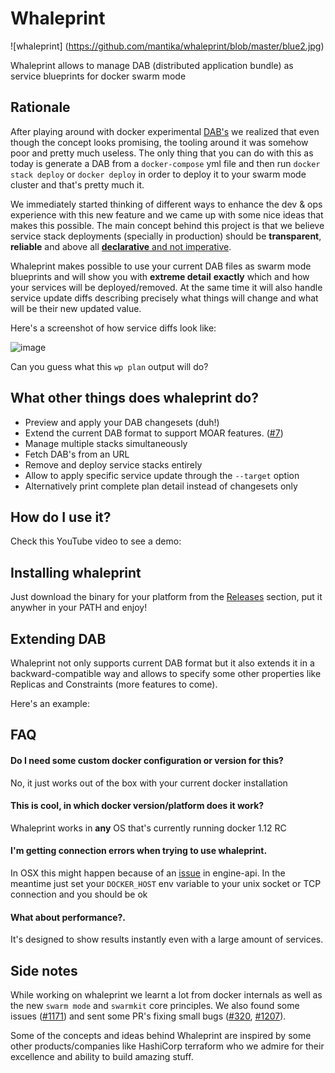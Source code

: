 # Whaleprint

![whaleprint] (https://github.com/mantika/whaleprint/blob/master/blue2.jpg)

Whaleprint allows to manage DAB (distributed application bundle) as service blueprints for docker swarm mode


## Rationale

After playing around with docker experimental [DAB's](https://github.com/docker/docker/blob/master/experimental/docker-stacks-and-bundles.md) we realized
that even though the concept looks promising, the tooling around it was somehow poor and pretty much useless. The only thing that you can do with this as today is 
generate a DAB from a `docker-compose` yml file and then run `docker stack deploy` or `docker deploy` in order to deploy it to your swarm mode cluster and that's pretty much it. 

We immediately started thinking of different ways to enhance the dev & ops experience with this new feature and we came up with some nice ideas that makes this possible.
The main concept behind this project is that we believe service stack deployments (specially in production) should be __transparent__, __reliable__ and above all [__declarative__ and not imperative](https://en.wikipedia.org/wiki/Declarative_programming#Definition).  

Whaleprint makes possible to use your current DAB files as swarm mode blueprints and will show you with __extreme detail__  __exactly__ which and how your services will be deployed/removed. 
At the same time it will also handle service update diffs describing precisely what things will change and what will be their new updated value.

Here's a screenshot of how service diffs look like:

![image](https://cloud.githubusercontent.com/assets/1578458/16891549/eb355f4e-4ad1-11e6-83e5-a977f85bc26d.png)


Can you guess what this `wp plan` output will do?


## What other things does whaleprint do?


- Preview and apply your DAB changesets (duh!)
- Extend the current DAB format to support MOAR features. ([#7](https://github.com/mantika/whaleprint/issues/7))
- Manage multiple stacks simultaneously
- Fetch  DAB's from an URL
- Remove and deploy service stacks entirely
- Allow to apply specific service update through the `--target` option
- Alternatively print complete plan detail instead of changesets only


## How do I use it?

Check this YouTube video to see a demo: 


## Installing whaleprint

Just download the binary for your platform from the [Releases](https://github.com/mantika/whaleprint/releases) section, put it anywher in your PATH and enjoy!

## Extending DAB

Whaleprint not only supports current DAB format but it also extends it in a backward-compatible way and allows to specify some other properties like 
Replicas and Constraints (more features to come).

Here's an example:

## FAQ

#### Do I need some custom docker configuration or version for this?

No, it just works out of the box with your current docker installation

#### This is cool, in which docker version/platform does it work?

Whaleprint works in __any__ OS that's currently running docker 1.12 RC 

#### I'm getting connection errors when trying to use whaleprint. 

In OSX this might happen because of an [issue](https://github.com/docker/engine-api/pull/320) in engine-api.
In the meantime just set your `DOCKER_HOST` env variable to your unix socket or TCP connection and you should be ok

#### What about performance?.

It's designed to show results instantly even with a large amount of services. 


## Side notes

While working on whaleprint we learnt a lot from docker internals as well as the new `swarm mode` and `swarmkit` core principles. We also found some issues
([#1171](https://github.com/docker/swarmkit/issues/1171)) and sent some PR's fixing small bugs ([#320](https://github.com/docker/engine-api/pull/320), [#1207](https://github.com/docker/swarmkit/pull/1207)).

Some of the concepts and ideas behind Whaleprint are inspired by some other products/companies like HashiCorp terraform who we admire for their excellence and ability to build amazing stuff.

